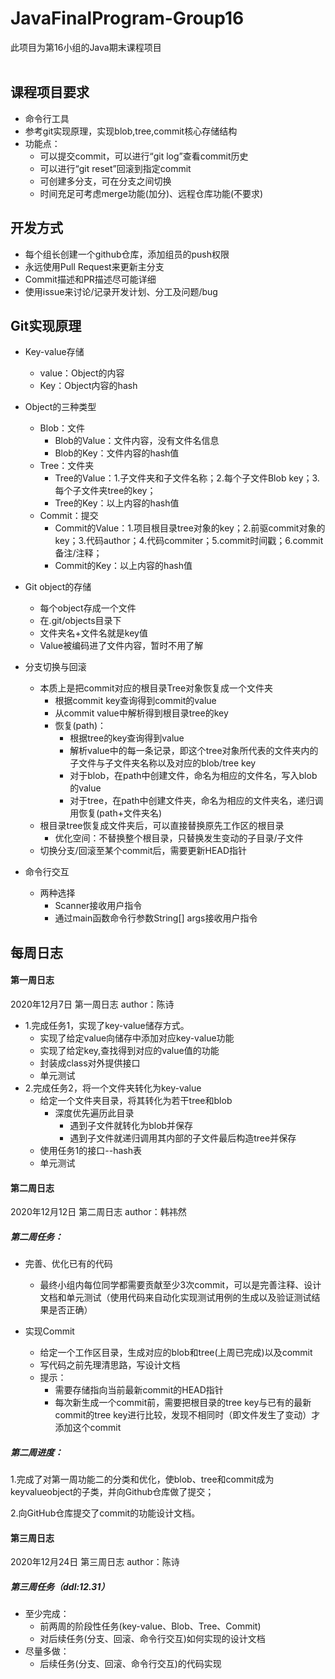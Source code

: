# JavaFinalProgram-Group16
此项目为第16小组的Java期末课程项目
<br>
<br>
## 课程项目要求
* 命令行工具<br>
* 参考git实现原理，实现blob,tree,commit核心存储结构<br>
* 功能点：<br>
  * 可以提交commit，可以进行“git log”查看commit历史
  * 可以进行“git reset”回滚到指定commit
  * 可创建多分支，可在分支之间切换
  * 时间充足可考虑merge功能(加分)、远程仓库功能(不要求)<br>

## 开发方式
* 每个组长创建一个github仓库，添加组员的push权限
* 永远使用Pull Request来更新主分支
* Commit描述和PR描述尽可能详细
* 使用issue来讨论/记录开发计划、分工及问题/bug<br>

## Git实现原理
* Key-value存储
  * value：Object的内容
  * Key：Object内容的hash<br>
  
* Object的三种类型
  * Blob：文件
    * Blob的Value：文件内容，没有文件名信息
    * Blob的Key：文件内容的hash值
  * Tree：文件夹
    * Tree的Value：1.子文件夹和子文件名称；2.每个子文件Blob key；3.每个子文件夹tree的key；
    * Tree的Key：以上内容的hash值
  * Commit：提交
    * Commit的Value：1.项目根目录tree对象的key；2.前驱commit对象的key；3.代码author；4.代码commiter；5.commit时间戳；6.commit备注/注释；
    * Commit的Key：以上内容的hash值<br>
    
* Git object的存储
  * 每个object存成一个文件
  * 在.git/objects目录下
  * 文件夹名+文件名就是key值
  * Value被编码进了文件内容，暂时不用了解<br>
  
* 分支切换与回滚
  * 本质上是把commit对应的根目录Tree对象恢复成一个文件夹
    * 根据commit key查询得到commit的value
    * 从commit value中解析得到根目录tree的key
    * 恢复(path)：
      * 根据tree的key查询得到value
      * 解析value中的每一条记录，即这个tree对象所代表的文件夹内的子文件与子文件夹名称以及对应的blob/tree key
      * 对于blob，在path中创建文件，命名为相应的文件名，写入blob的value
      * 对于tree，在path中创建文件夹，命名为相应的文件夹名，递归调用恢复(path+文件夹名)
  * 根目录tree恢复成文件夹后，可以直接替换原先工作区的根目录
    * 优化空间：不替换整个根目录，只替换发生变动的子目录/子文件
  * 切换分支/回滚至某个commit后，需要更新HEAD指针<br>
  
* 命令行交互
  * 两种选择
    * Scanner接收用户指令
    * 通过main函数命令行参数String[] args接收用户指令<br>



  
## 每周日志

#### 第一周日志
2020年12月7日 第一周日志 author：陈诗<br>
* 1.完成任务1，实现了key-value储存方式。<br>
  * 实现了给定value向储存中添加对应key-value功能
  * 实现了给定key,查找得到对应的value值的功能
  * 封装成class对外提供接口
  * 单元测试<br>
* 2.完成任务2，将一个文件夹转化为key-value<br>
  * 给定一个文件夹目录，将其转化为若干tree和blob
    * 深度优先遍历此目录
        * 遇到子文件就转化为blob并保存
        * 遇到子文件就递归调用其内部的子文件最后构造tree并保存
  * 使用任务1的接口--hash表
  * 单元测试<br>
#### 第二周日志

2020年12月12日 第二周日志 author：韩祎然<br>

##### 第二周任务：
* 完善、优化已有的代码
  * 最终小组内每位同学都需要贡献至少3次commit，可以是完善注释、设计文档和单元测试（使用代码来自动化实现测试用例的生成以及验证测试结果是否正确）

* 实现Commit
  * 给定一个工作区目录，生成对应的blob和tree(上周已完成)以及commit
  * 写代码之前先理清思路，写设计文档
  * 提示：
    * 需要存储指向当前最新commit的HEAD指针
    * 每次新生成一个commit前，需要把根目录的tree key与已有的最新commit的tree key进行比较，发现不相同时（即文件发生了变动）才添加这个commit

##### 第二周进度：
1.完成了对第一周功能二的分类和优化，使blob、tree和commit成为keyvalueobject的子类，并向Github仓库做了提交；<br>

2.向GitHub仓库提交了commit的功能设计文档。<br>

#### 第三周日志
2020年12月24日 第三周日志 author：陈诗<br>
##### 第三周任务（ddl:12.31）
* 至少完成：
  * 前两周的阶段性任务(key-value、Blob、Tree、Commit)
  * 对后续任务(分支、回滚、命令行交互)如何实现的设计文档<br>
* 尽量多做：
  * 后续任务(分支、回滚、命令行交互)的代码实现


